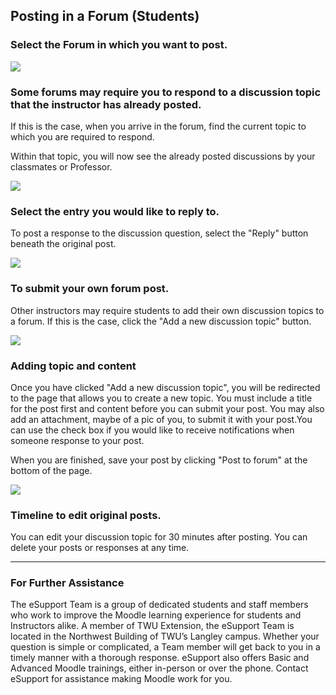 ## Posting in a Forum \(Students\)

### Select the Forum in which you want to post.

![](http://media.screensteps.me/e-support/9epqxf/select-the-forum-in-which-you-want-to-post.png?1495564642)

### 

### Some forums may require you to respond to a discussion topic that the instructor has already posted.

If this is the case, when you arrive in the forum, find the current topic to which you are required to respond.

Within that topic, you will now see the already posted discussions by your classmates or Professor.

![](http://media.screensteps.me/e-support/9epqxf/some-forums-may-require-you-to-respond-to-a-discussion-topic-that-the-instructor-has-already-posted.png?1495564642)

### 

### Select the entry you would like to reply to.

To post a response to the discussion question, select the "Reply" button beneath the original post.

![](http://media.screensteps.me/e-support/9epqxf/select-the-entry-you-would-like-to-reply-to.png?1495564643)

### 

### To submit your own forum post.

Other instructors may require students to add their own discussion topics to a forum. If this is the case, click the "Add a new discussion topic" button.

![](http://media.screensteps.me/e-support/9epqxf/to-submit-your-own-forum-post-.png?1495564644)

### 

### Adding topic and content

Once you have clicked "Add a new discussion topic", you will be redirected to the page that allows you to create a new topic. You must include a title for the post first and content before you can submit your post. You may also add an attachment, maybe of a pic of you, to submit it with your post.You can use the check box if you would like to receive notifications when someone response to your post.

When you are finished, save your post by clicking "Post to forum" at the bottom of the page.

![](http://media.screensteps.me/e-support/9epqxf/adding-topic-and-content.png?1495564645)

### 

### Timeline to edit original posts.

You can edit your discussion topic for 30 minutes after posting. You can delete your posts or responses at any time.



---

### For Further Assistance

The eSupport Team is a group of dedicated students and staff members who work to improve the Moodle learning experience for students and Instructors alike. A member of TWU Extension, the eSupport Team is located in the Northwest Building of TWU’s Langley campus. Whether your question is simple or complicated, a Team member will get back to you in a timely manner with a thorough response. eSupport also offers Basic and Advanced Moodle trainings, either in-person or over the phone. Contact eSupport for assistance making Moodle work for you.

